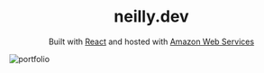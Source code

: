 <h1 align="center">
  neilly.dev
</h1>
<p align="center">
  Built with <a href="https://reactjs.org/" target="_blank">React</a> and hosted with <a href="https://aws.amazon.com/" target="_blank">Amazon Web Services</a>
</p>

![portfolio](https://i.imgur.com/DttYSSq.png)

